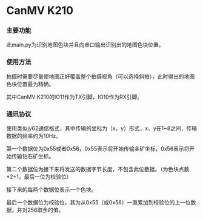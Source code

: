 # CanMV K210

### 主要功能

此main.py为识别地图色块并且向串口输出识别出的地图色块位置。

### 使用方法

拍摄时需要尽量使地图正好覆盖整个拍摄视角（可以选择斜拍），此时得出的地图色块位置最为精确。

其中CanMV K210的IO11作为TX引脚，IO10作为RX引脚。

### 通讯协议

使用类似jy62通信格式，其中传输的坐标为（x，y）形式，x、y在1~8之间，传输数据的频率约为10Hz。

第一个数据位为0x55或者0x56，0x55表示将开始传输金矿坐标，0x56表示将开始传输钻石矿坐标。

第二个数据位为接下来将发送的数据字节长度，不包含此位数据。（为色块点数*2+1，最后一位为校验位）

接下来的每两个数据位表示一个色块。

最后一个数据位为校验位，其为从0x55（或0x56）一直累加到校验位的上一位数据，并对256取余的值。



